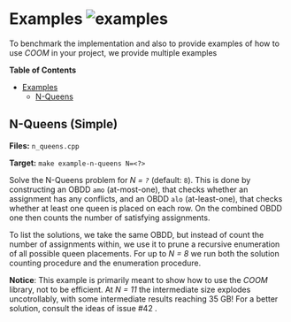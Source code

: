 # Examples ![examples](https://github.com/SSoelvsten/cache-oblivious-obdd/workflows/examples/badge.svg?branch=master)
To benchmark the implementation and also to provide examples of how to use
_COOM_ in your project, we provide multiple examples

<!-- markdown-toc start - Don't edit this section. Run M-x markdown-toc-refresh-toc -->
**Table of Contents**

- [Examples](#examples)
    - [N-Queens](#n-queens)

<!-- markdown-toc end -->

## N-Queens (Simple)

**Files:** `n_queens.cpp`

**Target:** `make example-n-queens N=<?>`

Solve the N-Queens problem for _N = `?`_ (default: `8`). This is done by
constructing an OBDD `amo` (at-most-one), that checks whether an assignment has
any conflicts, and an OBDD `alo` (at-least-one), that checks whether at least
one queen is placed on each row. On the combined OBDD one then counts the number
of satisfying assignments.

To list the solutions, we take the same OBDD, but instead of count the number of
assignments within, we use it to prune a recursive enumeration of all possible
queen placements. For up to _N = 8_ we run both the solution counting procedure
and the enumeration procedure.

**Notice**: This example is primarily meant to show how to use the _COOM_
library, not to be efficient. At _N = 11_ the intermediate size explodes
uncotrollably, with some intermediate results reaching 35 GB! For a better
solution, consult the ideas of issue #42 .
